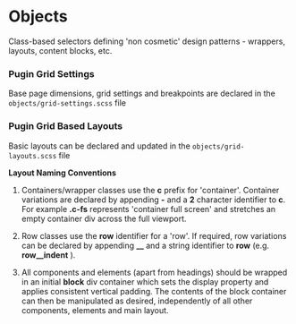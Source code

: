 # Objects

Class-based selectors defining 'non cosmetic' design patterns - wrappers, layouts, content blocks, etc.

### Pugin Grid Settings

Base page dimensions, grid settings and breakpoints are declared in the `objects/grid-settings.scss` file

### Pugin Grid Based Layouts

Basic layouts can be declared and updated in the `objects/grid-layouts.scss` file

**Layout Naming Conventions**

1. Containers/wrapper classes use the **c** prefix for 'container'. Container variations are declared by appending **-** and a **2** character identifier to **c**. For example **.c-fs** represents 'container full screen' and stretches an empty container div across the full viewport.

2. Row classes use the **row** identifier for a 'row'. If required, row variations can be declared by appending **__** and a string identifier to **row** (e.g. **row__indent** ).

3. All components and elements (apart from headings) should be wrapped in an initial **block** div container which sets the display property and applies consistent vertical padding. The contents of the block container can then be manipulated as desired, independently of all other components, elements and main layout.
